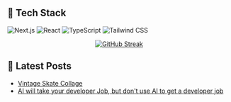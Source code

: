 ## 🚀 Tech Stack

![Next.js](https://img.shields.io/badge/Next.js-000000?style=for-the-badge&logo=next.js&logoColor=white)
![React](https://img.shields.io/badge/React-61DAFB?style=for-the-badge&logo=react&logoColor=black)
![TypeScript](https://img.shields.io/badge/TypeScript-3178C6?style=for-the-badge&logo=typescript&logoColor=white)
![Tailwind CSS](https://img.shields.io/badge/Tailwind_CSS-38B2AC?style=for-the-badge&logo=tailwind-css&logoColor=white)

<div align="center">

[![GitHub Streak](https://github-readme-streak-stats-eight.vercel.app/?user=badger3000&theme=tokyonight)](https://git.io/streak-stats)

</div>

## 📝 Latest Posts

<!-- BLOG-POST-LIST:START -->

- [Vintage Skate Collage](https://www.badger3000.com/articles/vintage-skate-collage)
- [AI will take your developer Job, but don't use AI to get a developer job](https://www.badger3000.com/articles/ai-will-take-your-developer-job-but-don-t-use-ai-to-get-a-developer-job)
<!-- BLOG-POST-LIST:END -->
